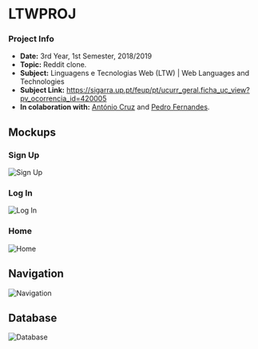 # LTWPROJ

### Project Info
* **Date:** 3rd Year, 1st Semester, 2018/2019
* **Topic:** Reddit clone.
* **Subject:** Linguagens e Tecnologias Web (LTW) | Web Languages and Technologies
* **Subject Link:** https://sigarra.up.pt/feup/pt/ucurr_geral.ficha_uc_view?pv_ocorrencia_id=420005
* **In colaboration with:** [António Cruz](https://github.com/AntoniooCruz) and [Pedro Fernandes](https://github.com/MrZephyr17).

## Mockups

### Sign Up

![Sign Up](doc/signup.png)

### Log In

![Log In](doc/login.png)

### Home

![Home](doc/home.png)

## Navigation

![Navigation](doc/navigation.png)

## Database

![Database](doc/slreddit.png)
